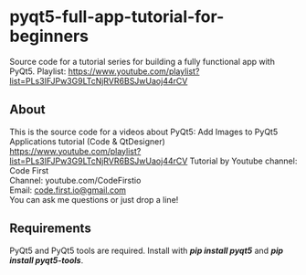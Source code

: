 # pyqt5-full-app-tutorial-for-beginners
Source code for a tutorial series for building a fully functional app with PyQt5. Playlist: https://www.youtube.com/playlist?list=PLs3IFJPw3G9LTcNjRVR6BSJwUaoj44rCV

## About
This is the source code for a videos about PyQt5: Add Images to PyQt5 Applications tutorial (Code & QtDesigner) https://www.youtube.com/playlist?list=PLs3IFJPw3G9LTcNjRVR6BSJwUaoj44rCV
Tutorial by Youtube channel: Code First  
Channel: youtube.com/CodeFirstio  
Email: code.first.io@gmail.com  
You can ask me questions or just drop a line!

## Requirements
PyQt5 and PyQt5 tools are required. Install with ___pip install pyqt5___ and ___pip install pyqt5-tools___.
